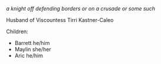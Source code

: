 

*a knight off defending borders or on a crusade or some such*

Husband of Viscountess Tirri Kastner-Caleo

Children:
- Barrett he/him
- Maylin she/her
- Aric he/him